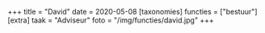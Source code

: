 +++
title = "David"
date = 2020-05-08
[taxonomies]
functies = ["bestuur"]
[extra]
taak = "Adviseur"
foto = "/img/functies/david.jpg"
+++

